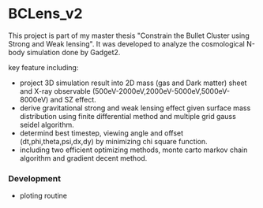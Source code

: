 # BCLens_v2 

This project is part of my master thesis "Constrain the Bullet Cluster using Strong and Weak lensing". 
It was developed to analyze the cosmological N-body simulation done by Gadget2.

key feature including:
- project 3D simulation result into 2D mass (gas and Dark matter) sheet and X-ray observable (500eV-2000eV,2000eV-5000eV,5000eV-8000eV) and SZ effect.
- derive gravitational strong and weak lensing effect given surface mass distribution using finite differential method and multiple grid gauss seidel algorithm.
- determind best timestep, viewing angle and offset (dt,phi,theta,psi,dx,dy) by minimizing chi square function.
- including two efficient optimizing methods, monte carto markov chain algorithm and gradient decent method.

### Development
- ploting routine
